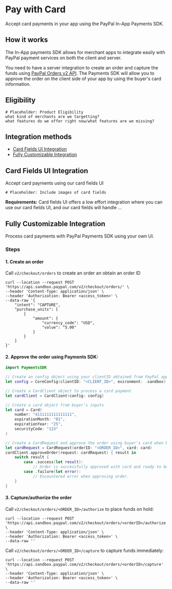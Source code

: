 # Pay with Card

Accept card payments in your app using the PayPal In-App Payments SDK.

## How it works

The In-App payments SDK allows for merchant apps to integrate easily with PayPal payment services on both the client and server.

You need to have a server integration to create an order and capture the funds using [PayPal Orders v2 API](https://developer.paypal.com/docs/api/orders/v2). The Payments SDK will allow you to approve the order on the client side of your app by using the buyer's card information.

## Eligibility
```
# Placeholder: Product Eligibility
what kind of merchants are we targetting?
what features do we offer right now/what features are we missing?
```

## Integration methods

- [Card Fields UI Integration](#card-fields-ui-integration)
- [Fully Customizable Integration](#fully-customizable-integration)

## Card Fields UI Integration

Accept card payments using our card fields UI

```
# Placeholder: Include images of card fields
```

**Requirements:**
Card fields UI offers a low effort integration where you can use our card fields UI, and our card fields will handle ...

## Fully Customizable Integration

Process card payments with PayPal Payments SDK using your own UI.

### Steps

#### 1. Create an order
Call `v2/checkout/orders` to create an order an obtain an order ID

```
curl --location --request POST 'https://api.sandbox.paypal.com/v2/checkout/orders/' \
--header 'Content-Type: application/json' \
--header 'Authorization: Bearer <access_token>' \
--data-raw '{
    "intent": "CAPTURE",
    "purchase_units": [
        {
            "amount": {
                "currency_code": "USD",
                "value": "5.00"
            }
        }
    ]
}'
```

#### 2. Approve the order using Payments SDK:

```swift
import PaymentsSDK

// Create an config object using your clientID obtained from PayPal application portal
let config = CoreConfig(clientID: "<CLIENT_ID>", evironment: .sandbox)

// Create a CardClient object to process a card payment
let cardClient = CardClient(config: config)

// Create a card object from buyer's inputs
let card = Card(
    number: "4111111111111111",
    expirationMonth: "01",
    expirationYear: "25",
    securityCode: "123"
)

// Create a CardRequest and approve the order using buyer's card when buyer submit their card info.
let cardRequest = CardRequest(orderID: "<ORDER_ID>", card: card)
cardClient.approveOrder(request: cardRequest) { result in
    switch result {
        case .success(let result):
            // Order is successfully approved with card and ready to be capture/authorize.
        case .failure(let error):
            // Encountered error when approving order.
    }
}
```

#### 3. Capture/authorize the order
Call `v2/checkout/orders/<ORDER_ID>/authorize` to place funds on hold:

```
curl --location --request POST 'https://api.sandbox.paypal.com/v2/checkout/orders/<orderID>/authorize' \
--header 'Content-Type: application/json' \
--header 'Authorization: Bearer <access_token>' \
--data-raw ''
```

Call `v2/checkout/orders/<ORDER_ID>/capture` to capture funds immediately:

```
curl --location --request POST 'https://api.sandbox.paypal.com/v2/checkout/orders/<orderID>/capture' \
--header 'Content-Type: application/json' \
--header 'Authorization: Bearer <access_token>' \
--data-raw ''
```

